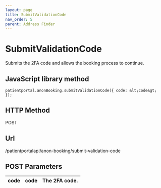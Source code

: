 ```yaml
---
layout: page
title: SubmitValidationCode
nav_order: 5
parent: Address Finder
---
```


# SubmitValidationCodeSubmits the 2FA code and allows the booking process to continue.## JavaScript library method```patientportal.anonBooking.submitValidationCode({ code: &lt;code&gt; });```## HTTP MethodPOST## ****Url****/patientportalapi/anon-booking/submit-validation-code## POST Parameters| code | code | The 2FA code. || --- | --- | --- |
